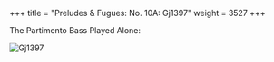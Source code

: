 +++
title = "Preludes & Fugues: No. 10A: Gj1397"
weight = 3527
+++

The Partimento Bass Played Alone:

![Gj1397](/img/23FenBk5.jpg)
